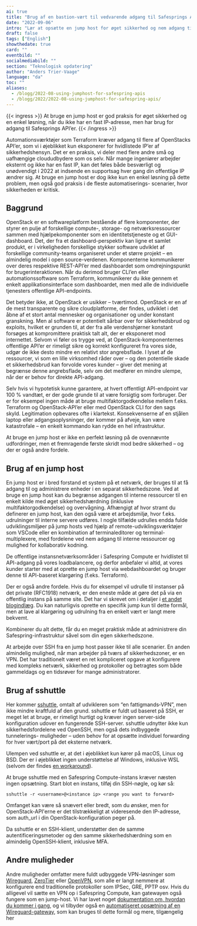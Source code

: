 ```yaml
---
ai: true
title: "Brug af en bastion-vært til vedvarende adgang til Safesprings API'er"
date: "2022-09-06"
intro: "Lær at opsætte en jump host for øget sikkerhed og nem adgang til Safesprings API'er, når du er på farten."
draft: false
tags: ["English"]
showthedate: true
card: ""
eventbild: ""
socialmediabild: ""
section: "Teknologisk opdatering"
author: "Anders Trier-Vaage"
language: "da"
toc: ""
aliases:
  - /blogg/2022-08-using-jumphost-for-safespring-apis
  - /blogg/2022/2022-08-using-jumphost-for-safespring-apis/
---
```

{{< ingress >}}
At bruge en jump host er god praksis for øget sikkerhed og en enkel løsning, når du ikke har en fast IP-adresse, men har brug for adgang til Safesprings API’er.
{{< /ingress >}}

Automationsværktøjer som Terraform kræver adgang til flere af OpenStacks API’er,
som vi i øjeblikket kun eksponerer for hvidlistede IP’er af sikkerhedshensyn.
Det er en praksis, vi deler med flere andre små og uafhængige cloududbydere som
os selv. Når mange ingeniører arbejder eksternt og ikke har en fast IP, kan det
føles både besværligt og unødvendigt i 2022 at indsende en supportsag hver gang
din offentlige IP ændrer sig. At bruge en jump host er dog ikke kun en enkel
løsning på dette problem, men også god praksis i de fleste automatiserings-
scenarier, hvor sikkerheden er kritisk.

## Baggrund

OpenStack er en softwareplatform bestående af flere komponenter, der styrer en
pulje af forskellige compute-, storage- og netværksressourcer sammen med
hjælpekomponenter som en identitetstjeneste og et GUI-dashboard. Det, der fra et
dashboard-perspektiv kan ligne et samlet produkt, er i virkeligheden forskellige
stykker software udviklet af forskellige community-teams organiseret under et
større projekt – en almindelig model i open source-verdenen. Komponenterne
kommunikerer over deres respektive REST-API’er med dashboardet som omdrejningspunkt
for brugerinteraktionen. Når du derimod bruger CLI’en eller
automationssoftware som Terraform, kommunikerer du ikke gennem et enkelt
applikationsinterface som dashboardet, men med alle de individuelle tjenesters
offentlige API-endpoints.

Det betyder ikke, at OpenStack er usikker – tværtimod. OpenStack er en af de
mest transparente og sikre cloudplatforme, der findes, udviklet i det åbne af et
stort antal mennesker og organisationer og under konstant granskning. Men al
software er potentielt sårbar over for sikkerhedsbrud og exploits, hvilket er
grunden til, at der fra alle verdenshjørner konstant forsøges at kompromittere
praktisk talt alt, der er eksponeret mod internettet. Selvom vi føler os trygge
ved, at OpenStack-komponenternes offentlige API’er er rimeligt sikre og korrekt
konfigureret fra vores side, udgør de ikke desto mindre en relativt stor
angrebsflade. I lyset af de ressourcer, vi som en lille virksomhed råder over –
og den potentielle skade et sikkerhedsbrud kan forvolde vores kunder – giver det
mening at begrænse denne angrebsflade, selv om det medfører en mindre
ulempe, når der er behov for direkte API-adgang.

Selv hvis vi hypotetisk kunne garantere, at hvert offentligt API-endpoint var
100 % vandtæt, er der gode grunde til at være forsigtig som forbruger. Der er
for eksempel ingen måde at bruge multifaktorgodkendelse mellem f.eks. Terraform
og OpenStack-API’er eller med OpenStack CLI for den sags skyld. Legitimation
opbevares ofte i klartekst. Konsekvenserne af en stjålen laptop eller
adgangsoplysninger, der kommer på afveje, kan være katastrofale – en enkelt
kommando kan rydde en hel infrastruktur.

At bruge en jump host er ikke en perfekt løsning på de ovennævnte udfordringer,
men et fremragende første skridt mod bedre sikkerhed – og der er også andre
fordele.

## Brug af en jump host

En jump host er i bred forstand et system på et netværk, der bruges til at få
adgang til og administrere enheder i en separat sikkerhedszone. Ved at bruge en
jump host kan du begrænse adgangen til interne ressourcer til en enkelt kilde
med øget sikkerhedshærdning (inklusive multifaktorgodkendelse) og overvågning.
Afhængigt af hvor stramt du definerer en jump host, kan den også være et
arbejdsmiljø, hvor f.eks. udrulninger til interne servere udføres. I nogle
tilfælde udrulles endda fulde udviklingsmiljøer på jump hosts ved hjælp af
remote-udviklingsværktøjer som VSCode eller en kombination af
terminaleditorer og terminal-multiplexere, med fordelene ved nem adgang til
interne ressourcer og mulighed for kollaborativ kodning.

De offentlige instansnetværksområder i Safespring Compute er hvidlistet til
API-adgang på vores loadbalancere, og derfor anbefaler vi altid, at vores
kunder starter med at oprette en jump host via webdashboardet og bruger denne
til API-baseret klargøring (f.eks. Terraform).

Der er også andre fordele. Hvis du for eksempel vil udrulle til instanser på det
private (RFC1918) netværk, er den eneste måde at gøre det på via en offentlig
instans på samme site. Det har vi skrevet om i detaljer i
[et andet blogindlæg](/blogg/2022-03-network/).
Du kan naturligvis oprette en specifik jump kun til dette formål, men at lave al
klargøring og udrulning fra en enkelt vært er langt mere bekvemt.

Kombinerer du alt dette, får du en meget praktisk måde at administrere din
Safespring-infrastruktur såvel som din egen sikkerhedszone.

At arbejde over SSH fra en jump host passer ikke til alle scenarier. En anden
almindelig mulighed, når man arbejder på tværs af sikkerhedszoner, er en VPN.
Det har traditionelt været en ret kompliceret opgave at konfigurere med kompleks
netværk, sikkerhed og protokoller og betragtes som både gammeldags og en
tidsrøver for mange administratorer.

## Brug af sshuttle

Her kommer [sshuttle](https://github.com/sshuttle), omtalt af udvikleren som
“en fattigmands‑VPN”, men ikke mindre kraftfuld af den grund. sshuttle er fuldt
ud baseret på SSH, er meget let at bruge, er rimeligt hurtigt og kræver ingen
server-side konfiguration udover en fungerende SSH-server. sshuttle udnytter
ikke kun sikkerhedsfordelene ved OpenSSH, men også dets indbyggede tunnelerings-
muligheder – uden behov for at opsætte individuel forwarding for hver
vært/port på det eksterne netværk.

Ulempen ved sshuttle er, at det i øjeblikket kun kører på macOS, Linux og BSD.
Der er i øjeblikket ingen understøttelse af Windows, inklusive WSL (selvom der
findes [en workaround](https://sshuttle.readthedocs.io/en/stable/windows.html)).

At bruge sshuttle med en Safespring Compute-instans kræver næsten ingen
opsætning. Start blot en instans, tilføj din SSH-nøgle, og kør så:
```
sshuttle -r <username>@<instance ip> <range you want to forward>
```
Omfanget kan være så snævert eller bredt, som du ønsker, men for OpenStack-API'erne er det tilstrækkeligt at videresende den IP-adresse, som auth_url i din OpenStack-konfiguration peger på.

Da sshuttle er en SSH-klient, understøtter den de samme autentificeringsmetoder og den samme sikkerhedshærdning som en almindelig OpenSSH-klient, inklusive MFA.

## Andre muligheder

Andre muligheder omfatter mere fuldt udbyggede VPN-løsninger som [Wireguard](https://www.wireguard.com/), [ZeroTier](https://www.zerotier.com/) eller [OpenVPN](https://openvpn.net/), som alle er langt nemmere at konfigurere end traditionelle protokoller som IPSec, GRE, PPTP osv. Hvis du alligevel vil sætte en VPN op i Safespring Compute, kan gatewayen også fungere som en jump-host. Vi har lavet noget [dokumentation om, hvordan du kommer i gang](https://docs.safespring.com/new/vpn/), og vi tilbyder også en [automatiseret opsætning af en Wireguard-gateway](https://github.com/safespring-community/wireguard-gateway), som kan bruges til dette formål og mere, tilgængelig her